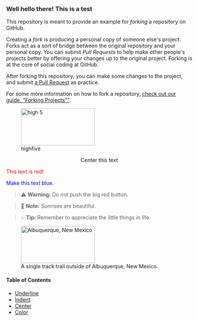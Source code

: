 ### Well hello there! This is a test

This repository is meant to provide an example for *forking* a repository on GitHub.

Creating a *fork* is producing a personal copy of someone else's project. Forks act as a sort of bridge between the original repository and your personal copy. You can submit *Pull Requests* to help make other people's projects better by offering your changes up to the original project. Forking is at the core of social coding at GitHub.

After forking this repository, you can make some changes to the project, and submit [a Pull Request](https://github.com/octocat/Spoon-Knife/pulls) as practice.

For some more information on how to fork a repository, [check out our guide, "Forking Projects""](http://guides.github.com/overviews/forking/). 


[//]: #  "![Sonny and Mariel high fiving.](https://content.codecademy.com/courses/learn-cpp/community-challenge/highfive.gif 'High Five') ]: "

<figure>
    <img src="https://content.codecademy.com/courses/learn-cpp/community-challenge/highfive.gif"
         alt="high 5" width="200" height="100">
    <figcaption>highfive</figcaption>
</figure>

<p style="text-align:center">Center this text</p>
<font color="red">This text is red!</font>
<p style="color:blue">Make this text blue.</p>


> :warning: **Warning:** Do not push the big red button.

> :memo: **Note:** Sunrises are beautiful.

> :bulb: **Tip:** Remember to appreciate the little things in life.
> 
<figure>
    <img src="https://www.markdownguide.org/assets/images/albuquerque.jpg"
         alt="Albuquerque, New Mexico" width="200" height="100">
    <figcaption>A single track trail outside of Albuquerque, New Mexico.</figcaption>
</figure>


#### Table of Contents

- [Underline](#underline)
- [Indent](#indent)
- [Center](#center)
- [Color](#color)
